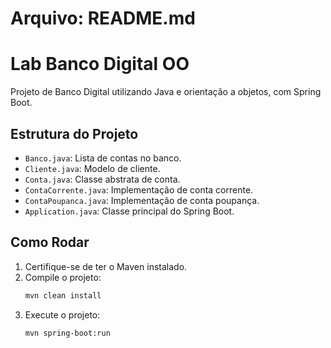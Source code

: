 # Arquivo: README.md

# Lab Banco Digital OO

Projeto de Banco Digital utilizando Java e orientação a objetos, com Spring Boot.

## Estrutura do Projeto

- `Banco.java`: Lista de contas no banco.
- `Cliente.java`: Modelo de cliente.
- `Conta.java`: Classe abstrata de conta.
- `ContaCorrente.java`: Implementação de conta corrente.
- `ContaPoupanca.java`: Implementação de conta poupança.
- `Application.java`: Classe principal do Spring Boot.

## Como Rodar

1. Certifique-se de ter o Maven instalado.
2. Compile o projeto:
    ```sh
    mvn clean install
    ```
3. Execute o projeto:
    ```sh
    mvn spring-boot:run
    ```
